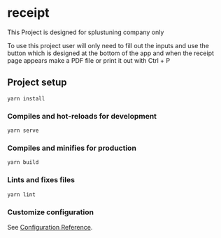 # receipt

This Project is designed for splustuning company only 

To use this project user will only need to fill out the inputs and use the button which is designed at the bottom of the app and when the receipt page appears make a PDF file or print it out with Ctrl + P 

## Project setup
```
yarn install
```

### Compiles and hot-reloads for development
```
yarn serve
```

### Compiles and minifies for production
```
yarn build
```

### Lints and fixes files
```
yarn lint
```

### Customize configuration
See [Configuration Reference](https://cli.vuejs.org/config/).
